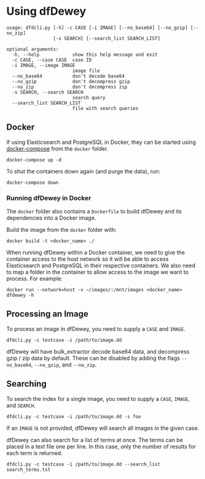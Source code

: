 # Using dfDewey

```shell
usage: dfdcli.py [-h] -c CASE [-i IMAGE] [--no_base64] [--no_gzip] [--no_zip]
                 [-s SEARCH] [--search_list SEARCH_LIST]

optional arguments:
  -h, --help            show this help message and exit
  -c CASE, --case CASE  case ID
  -i IMAGE, --image IMAGE
                        image file
  --no_base64           don't decode base64
  --no_gzip             don't decompress gzip
  --no_zip              don't decompress zip
  -s SEARCH, --search SEARCH
                        search query
  --search_list SEARCH_LIST
                        file with search queries
```

## Docker

If using Elasticsearch and PostgreSQL in Docker, they can be started using
[docker-compose](https://docs.docker.com/compose/install/) from the `docker`
folder.

```shell
docker-compose up -d
```

To shut the containers down again (and purge the data), run:

```shell
docker-compose down
```

### Running dfDewey in Docker

The `docker` folder also contains a `Dockerfile` to build dfDewey and its
dependencies into a Docker image.

Build the image from the `docker` folder with:

```shell
docker build -t <docker_name> ./
```

When running dfDewey within a Docker container, we need to give the container
access to the host network so it will be able to access Elasticsearch and
PostgreSQL in their respective containers. We also need to map a folder in the
container to allow access to the image we want to process. For example:

```shell
docker run --network=host -v ~/images/:/mnt/images <docker_name> dfdewey -h
```

## Processing an Image

To process an image in dfDewey, you need to supply a `CASE` and `IMAGE`.

```shell
dfdcli.py -c testcase -i /path/to/image.dd
```

dfDewey will have bulk_extractor decode base64 data, and decompress gzip / zip
data by default. These can be disabled by adding the flags `--no_base64`,
`--no_gzip`, and `--no_zip`.

## Searching

To search the index for a single image, you need to supply a `CASE`, `IMAGE`,
and `SEARCH`.

```shell
dfdcli.py -c testcase -i /path/to/image.dd -s foo
```

If an `IMAGE` is not provided, dfDewey will search all images in the given case.

dfDewey can also search for a list of terms at once. The terms can be placed in
a text file one per line. In this case, only the number of results for each term
is returned.

```shell
dfdcli.py -c testcase -i /path/to/image.dd --search_list search_terms.txt
```
